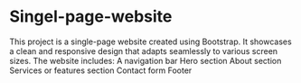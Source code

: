 # Singel-page-website
This project is a single-page website created using Bootstrap. It showcases a clean and responsive design that adapts seamlessly to various screen sizes. The website includes:  A navigation bar Hero section About section Services or features section Contact form Footer
